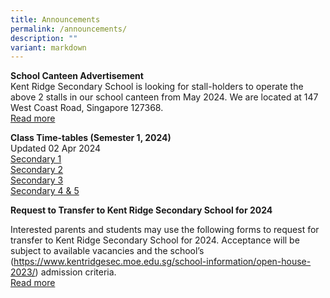 ```yaml
---
title: Announcements
permalink: /announcements/
description: ""
variant: markdown
---
```

**School Canteen Advertisement**<br>
Kent Ridge Secondary School is looking for stall-holders to operate the above 2 stalls in our school canteen from May 2024. We are located at 147 West Coast Road, Singapore 127368. <br> [Read more](https://kentridgesec.moe.edu.sg/school-information/school-canteen-advertisement/)



**Class Time-tables (Semester 1, 2024)** <br>
Updated 02 Apr 2024 <br>
[Secondary 1](/files/2024_semester_1_timetable_secondary_1_updated.pdf)<br>
[Secondary 2](/files/2024_Semester_1_Timetable_Secondary_2.pdf)<br>
[Secondary 3](/files/2024_Semester_1_Timetable_Secondary_3.pdf)<br>
[Secondary 4 &amp; 5](/files/Sec_4_5_Term_2_Timetable_updated_1_April.pdf)

**Request to Transfer to Kent Ridge Secondary School for 2024**

Interested parents and students may use the following forms to request for transfer to Kent Ridge Secondary School for 2024. 
Acceptance will be subject to available vacancies and the school’s (https://www.kentridgesec.moe.edu.sg/school-information/open-house-2023/) admission criteria. <br> [Read more](https://kentridgesec.moe.edu.sg/school-information/transfer-in/)

